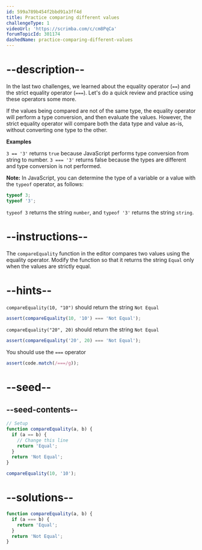 ```yaml
---
id: 599a789b454f2bbd91a3ff4d
title: Practice comparing different values
challengeType: 1
videoUrl: 'https://scrimba.com/c/cm8PqCa'
forumTopicId: 301174
dashedName: practice-comparing-different-values
---
```


# --description--

In the last two challenges, we learned about the equality operator (`==`) and the strict equality operator (`===`). Let's do a quick review and practice using these operators some more.

If the values being compared are not of the same type, the equality operator will perform a type conversion, and then evaluate the values. However, the strict equality operator will compare both the data type and value as-is, without converting one type to the other.

**Examples**

`3 == '3'` returns `true` because JavaScript performs type conversion from string to number. `3 === '3'` returns false because the types are different and type conversion is not performed.

**Note:** In JavaScript, you can determine the type of a variable or a value with the `typeof` operator, as follows:

```js
typeof 3;
typeof '3';
```

`typeof 3` returns the string `number`, and `typeof '3'` returns the string `string`.

# --instructions--

The `compareEquality` function in the editor compares two values using the equality operator. Modify the function so that it returns the string `Equal` only when the values are strictly equal.

# --hints--

`compareEquality(10, "10")` should return the string `Not Equal`

```js
assert(compareEquality(10, '10') === 'Not Equal');
```

`compareEquality("20", 20)` should return the string `Not Equal`

```js
assert(compareEquality('20', 20) === 'Not Equal');
```

You should use the `===` operator

```js
assert(code.match(/===/g));
```

# --seed--

## --seed-contents--

```js
// Setup
function compareEquality(a, b) {
  if (a == b) {
    // Change this line
    return 'Equal';
  }
  return 'Not Equal';
}

compareEquality(10, '10');
```

# --solutions--

```js
function compareEquality(a, b) {
  if (a === b) {
    return 'Equal';
  }
  return 'Not Equal';
}
```
